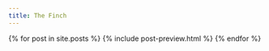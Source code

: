 ```yaml
---
title: The Finch
---
```

<div id="main-wide">
  {% for post in site.posts %}
    {% include post-preview.html %}
  {% endfor %}
</div>